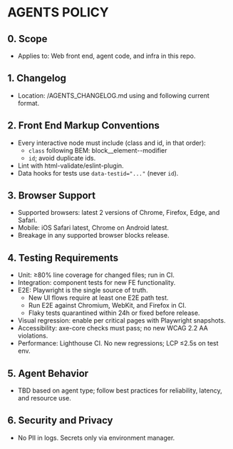 # AGENTS POLICY

## 0. Scope
- Applies to: Web front end, agent code, and infra in this repo.

## 1. Changelog
- Location: /AGENTS_CHANGELOG.md using and following current format.

## 2. Front End Markup Conventions
- Every interactive node must include (class and id, in that order):
  - `class` following BEM: block__element--modifier
  - `id`; avoid duplicate ids.
- Lint with html-validate/eslint-plugin.
- Data hooks for tests use `data-testid="..."` (never `id`).

## 3. Browser Support
- Supported browsers: latest 2 versions of Chrome, Firefox, Edge, and Safari.
- Mobile: iOS Safari latest, Chrome on Android latest.
- Breakage in any supported browser blocks release.

## 4. Testing Requirements
- Unit: ≥80% line coverage for changed files; run in CI.
- Integration: component tests for new FE functionality.
- E2E: Playwright is the single source of truth.
  - New UI flows require at least one E2E path test.
  - Run E2E against Chromium, WebKit, and Firefox in CI.
  - Flaky tests quarantined within 24h or fixed before release.
- Visual regression: enable per critical pages with Playwright snapshots.
- Accessibility: axe-core checks must pass; no new WCAG 2.2 AA violations.
- Performance: Lighthouse CI. No new regressions; LCP ≤2.5s on test env.

## 5. Agent Behavior
- TBD based on agent type; follow best practices for reliability, latency, and resource use.

## 6. Security and Privacy
- No PII in logs. Secrets only via environment manager.



